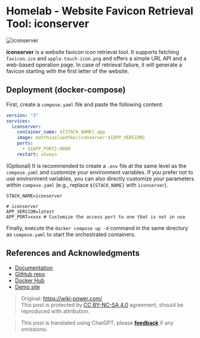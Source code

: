 # Homelab - Website Favicon Retrieval Tool: iconserver

![iconserver](https://media.wiki-power.com/img/20230304195157.png)

**iconserver** is a website favicon icon retrieval tool. It supports fetching `favicon.ico` and `apple-touch-icon.png` and offers a simple URL API and a web-based operation page. In case of retrieval failure, it will generate a favicon starting with the first letter of the website.

## Deployment (docker-compose)

First, create a `compose.yaml` file and paste the following content:

```yaml title="compose.yaml"
version: "3"
services:
  iconserver:
    container_name: ${STACK_NAME}_app
    image: matthiasluedtke/iconserver:${APP_VERSION}
    ports:
      - ${APP_PORT}:8080
    restart: always
```

(Optional) It is recommended to create a `.env` file at the same level as the `compose.yaml` and customize your environment variables. If you prefer not to use environment variables, you can also directly customize your parameters within `compose.yaml` (e.g., replace `${STACK_NAME}` with `iconserver`).

```dotenv title=".env"
STACK_NAME=iconserver

# iconserver
APP_VERSION=latest
APP_PORT=xxxx # Customize the access port to one that is not in use
```

Finally, execute the `docker compose up -d` command in the same directory as `compose.yaml` to start the orchestrated containers.

## References and Acknowledgments

- [Documentation](https://github.com/mat/besticon#docker)
- [GitHub repo](https://github.com/mat/besticon)
- [Docker Hub](https://hub.docker.com/r/matthiasluedtke/iconserver)
- [Demo site](https://besticon-demo.herokuapp.com/)

> Original: <https://wiki-power.com/>  
> This post is protected by [CC BY-NC-SA 4.0](https://creativecommons.org/licenses/by/4.0/deed.en) agreement, should be reproduced with attribution.

> This post is translated using ChatGPT, please [**feedback**](https://github.com/linyuxuanlin/Wiki_MkDocs/issues/new) if any omissions.
